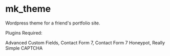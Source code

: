 mk_theme
========

Wordpress theme for a friend's portfolio site.

Plugins Required:

Advanced Custom Fields, 
Contact Form 7, 
Contact Form 7 Honeypot, 
Really Simple CAPTCHA
